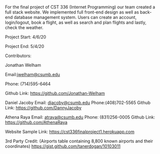 For the final project of CST 336 (Internet Programming) our team created a full stack website. We implemented full front-end design as well as back-end database management system. Users can create an account, login/logout, book a flight, as well as search and plan flights and lastly, check the weather.

Project Start: 4/6/20

Project End:   5/4/20

Contributors:

Jonathan Welham 

Email:jwelham@csumb.edu

Phone: (714)595-6464

Github Link: https://github.com/Jonathan-Welham


Daniel Jacoby
Email: djacoby@csumb.edu 
Phone:(408)702-5565
Github Link: https://github.com/DannyJacoby


Athena Raya
Email: atraya@csumb.edu
Phone: (831)256-0005
Github Link: https://github.com/AthenaRaya


Website Sample Link:
https://cst336finalproject1.herokuapp.com

3rd Party Credit:
(Airports table containing 8,800 known airports and their coordinates)
https://gist.github.com/tanerdogan/10103011

